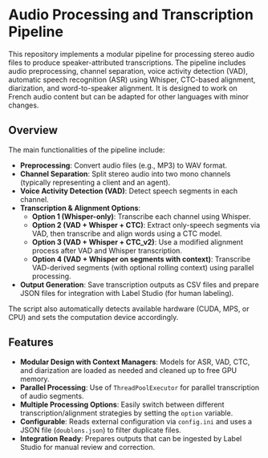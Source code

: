 # Audio Processing and Transcription Pipeline

This repository implements a modular pipeline for processing stereo audio files to produce speaker-attributed transcriptions. The pipeline includes audio preprocessing, channel separation, voice activity detection (VAD), automatic speech recognition (ASR) using Whisper, CTC-based alignment, diarization, and word-to-speaker alignment. It is designed to work on French audio content but can be adapted for other languages with minor changes.

## Overview

The main functionalities of the pipeline include:

- **Preprocessing**: Convert audio files (e.g., MP3) to WAV format.
- **Channel Separation**: Split stereo audio into two mono channels (typically representing a client and an agent).
- **Voice Activity Detection (VAD)**: Detect speech segments in each channel.
- **Transcription & Alignment Options**:
  - **Option 1 (Whisper-only)**: Transcribe each channel using Whisper.
  - **Option 2 (VAD + Whisper + CTC)**: Extract only-speech segments via VAD, then transcribe and align words using a CTC model.
  - **Option 3 (VAD + Whisper + CTC_v2)**: Use a modified alignment process after VAD and Whisper transcription.
  - **Option 4 (VAD + Whisper on segments with context)**: Transcribe VAD-derived segments (with optional rolling context) using parallel processing.
- **Output Generation**: Save transcription outputs as CSV files and prepare JSON files for integration with Label Studio (for human labeling).

The script also automatically detects available hardware (CUDA, MPS, or CPU) and sets the computation device accordingly.

## Features

- **Modular Design with Context Managers**: Models for ASR, VAD, CTC, and diarization are loaded as needed and cleaned up to free GPU memory.
- **Parallel Processing**: Use of `ThreadPoolExecutor` for parallel transcription of audio segments.
- **Multiple Processing Options**: Easily switch between different transcription/alignment strategies by setting the `option` variable.
- **Configurable**: Reads external configuration via `config.ini` and uses a JSON file (`doublons.json`) to filter duplicate files.
- **Integration Ready**: Prepares outputs that can be ingested by Label Studio for manual review and correction.